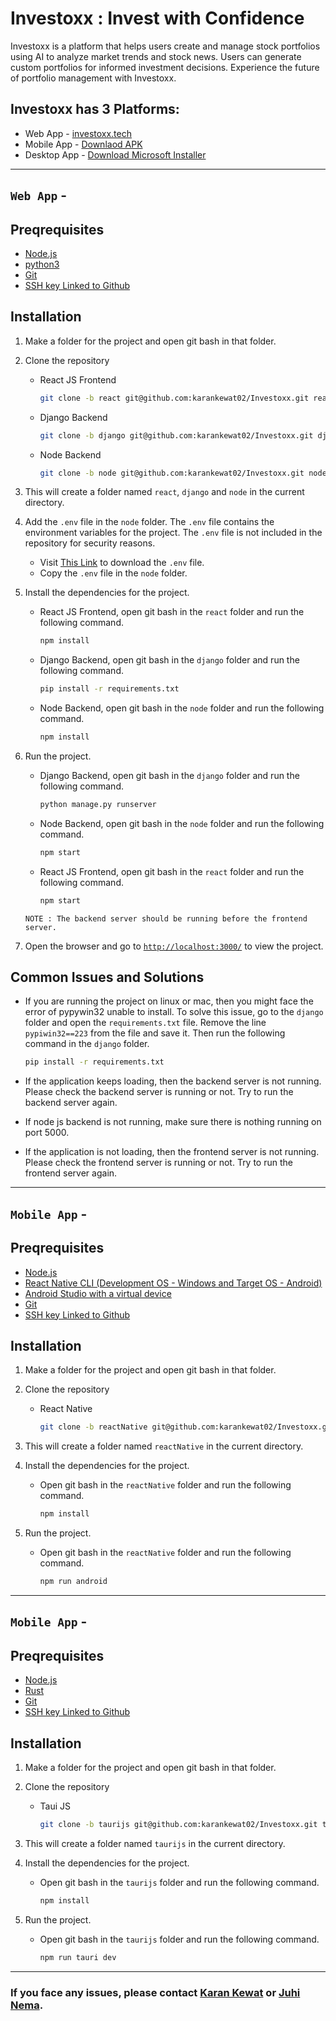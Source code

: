 # Investoxx : Invest with Confidence
Investoxx is a platform that helps users create and manage stock portfolios using AI to analyze market trends and stock news. Users can generate custom portfolios for informed investment decisions. Experience the future of portfolio management with Investoxx.

## Investoxx has 3 Platforms:
- Web App - [investoxx.tech](https://investoxx.tech)
- Mobile App - [Downlaod APK](https://investoxx-assets.oss-ap-south-1.aliyuncs.com/Investoxx.apk)
- Desktop App - [Download Microsoft Installer](https://investoxx-assets.oss-ap-south-1.aliyuncs.com/Investoxx.msi)

---

## `Web App` - 
## Preqrequisites
- [Node.js](https://nodejs.org/en/)
- [python3](https://www.python.org/downloads/)
- [Git](https://git-scm.com/downloads)
- [SSH key Linked to Github](https://help.github.com/en/github/authenticating-to-github/connecting-to-github-with-ssh)


## Installation

1. Make a folder for the project and open git bash in that folder.
2. Clone the repository 
    - React JS Frontend
        ```bash
        git clone -b react git@github.com:karankewat02/Investoxx.git react
        ```
    - Django Backend
        ```bash
        git clone -b django git@github.com:karankewat02/Investoxx.git django
        ```
    - Node Backend
        ```bash
        git clone -b node git@github.com:karankewat02/Investoxx.git node
        ```

3. This will create a folder named `react`, `django` and `node` in the current directory.

4. Add the `.env` file in the `node` folder. The `.env` file contains the environment variables for the project. The `.env` file is not included in the repository for security reasons.

    - Visit [This Link](https://investoxx-assets.oss-ap-south-1.aliyuncs.com/.env) to download the `.env` file.
    - Copy the `.env` file in the `node` folder.


5. Install the dependencies for the project.

    - React JS Frontend, open git bash in the `react` folder and run the following command.
        ```bash
        npm install
        ```

    - Django Backend, open git bash in the `django` folder and run the following command.
        ```bash
        pip install -r requirements.txt
        ```

    - Node Backend, open git bash in the `node` folder and run the following command.
        ```bash
        npm install
        ```

6. Run the project.
    
    - Django Backend, open git bash in the `django` folder and run the following command.
        ```bash
        python manage.py runserver
        ```
    
    - Node Backend, open git bash in the `node` folder and run the following command.
        ```bash
        npm start
        ```
    - React JS Frontend, open git bash in the `react` folder and run the following command.
        ```bash
        npm start
        ```
    
    ```
    NOTE : The backend server should be running before the frontend server.
    ```



7. Open the browser and go to [`http://localhost:3000/`](http://localhost:3000/) to view the project.

## Common Issues and Solutions

- If you are running the project on linux or mac, then you might face the error of pypywin32 unable to install. To solve this issue, go to the `django` folder and open the `requirements.txt` file. Remove the line `pypiwin32==223` from the file and save it. Then run the following command in the `django` folder.
    ```bash
    pip install -r requirements.txt
    ```

- If the application keeps loading, then the backend server is not running. Please check the backend server is running or not. Try to run the backend server again.

- If node js backend is not running, make sure there is nothing running on port 5000.

- If the application is not loading, then the frontend server is not running. Please check the frontend server is running or not. Try to run the frontend server again.




---

## `Mobile App` - 
## Preqrequisites
- [Node.js](https://nodejs.org/en/)
- [React Native CLI (Development OS - Windows and Target OS - Android)](https://reactnative.dev/docs/environment-setup)
- [Android Studio with a virtual device](https://developer.android.com/studio/run/managing-avds)
- [Git](https://git-scm.com/downloads)
- [SSH key Linked to Github](https://help.github.com/en/github/authenticating-to-github/connecting-to-github-with-ssh)


## Installation

1. Make a folder for the project and open git bash in that folder.
2. Clone the repository 
    - React Native 
        ```bash
        git clone -b reactNative git@github.com:karankewat02/Investoxx.git reactNative
        ```


3. This will create a folder named `reactNative` in the current directory.


4. Install the dependencies for the project.

    - Open git bash in the `reactNative` folder and run the following command.
        ```bash
        npm install
        ```

5. Run the project.
    
    - Open git bash in the `reactNative` folder and run the following command.
        ```bash
        npm run android
        ```
    


---

## `Mobile App` - 
## Preqrequisites
- [Node.js](https://nodejs.org/en/)
- [Rust](https://www.rust-lang.org/tools/install)
- [Git](https://git-scm.com/downloads)
- [SSH key Linked to Github](https://help.github.com/en/github/authenticating-to-github/connecting-to-github-with-ssh)


## Installation

1. Make a folder for the project and open git bash in that folder.
2. Clone the repository 
    - Taui JS
        ```bash
        git clone -b taurijs git@github.com:karankewat02/Investoxx.git taurijs 
        ```


3. This will create a folder named `taurijs` in the current directory.


4. Install the dependencies for the project.

    - Open git bash in the `taurijs` folder and run the following command.
        ```bash
        npm install
        ```

5. Run the project.
    
    - Open git bash in the `taurijs` folder and run the following command.
        ```bash
        npm run tauri dev
        ```
---    

### If you face any issues, please contact [Karan Kewat](mailto:karankewat2911@gmail.com) or [Juhi Nema](mailto:juhinema200@gmail.com).
